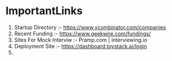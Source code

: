 # ImportantLinks
1. Startup Directory :- https://www.ycombinator.com/companies
2. Recent Funding :- https://www.geekwire.com/fundings/
3. Sites For Mock Interviw :- Pramp.com | interviewing.io
4. Deployment Site :- https://dashboard.toystack.ai/login
5. 
